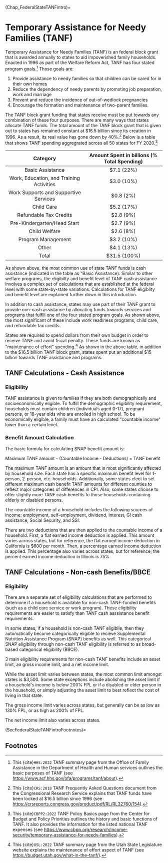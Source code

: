 (Chap_FederalStateTANFintro)=
# Temporary Assistance for Needy Families (TANF)

Temporary Assistance for Needy Families (TANF) is an federal block grant that is awarded annually to states to aid impoverished family households. Enacted in 1996 as part of the Welfare Reform Act, TANF has four stated program goals.[^TANFHHS] Those goals are:

1. Provide assistance to needy families so that children can be cared for in their own homes
2. Reduce the dependency of needy parents by promoting job preparation, work and marriage
3. Prevent and reduce the incidence of out-of-wedlock pregnancies
4. Encourage the formation and maintenance of two-parent families.

The TANF block grant funding that states receive must be put towards any combination of these four purposes. There are many ways that states allocate TANF funds. The total amount of the TANF block grant that is given out to states has remained constant at $16.5 billion since its creation in 1996. As a result, its real value has gone down by 40%.[^TANFFAQ] Below is a table that shows TANF spending aggregrated across all 50 states for FY 2020.[^TANFPrimer]


| Category |  Amount Spent in billions (% Total Spending) |
| :---: | :---: |
| Basic Assistance | $7.1 (22%) |
| Work, Education, and Training Activities | $3.0 (10%) |
| Work Supports and Supportive Services | $0.8 (2%) |
| Child Care | $5.2 (17%) |
| Refundable Tax Credits | $2.8 (9%) |
| Pre-Kindergarten/Head Start | $2.7 (9%) |
| Child Welfare | $2.6 (8%) |
| Program Management | $3.2 (10%) |
| Other | $4.1 (13%) |
| Total | $31.5 (100%) |


As shown above, the most common use of state TANF funds is cash assistance (indicated in the table as "Basic Assistance). Similar to other welfare programs, the eligibilty and benefit level of TANF cash assistance involves a complex set of calculations that are established at the federal level with some state-by-state variations. Calculations for TANF eligiblity and benefit level are explained further down in this introduction.

In addition to cash assistance, states may use part of their TANF grant to provide non-cash assistance by allocating funds towards services and programs that fulfill one of the four stated program goals. As shown above, the most significant of these include work readiness programs, child care, and refundable tax credits. 

States are required to spend dollars from their own budget in order to receive TANF and avoid fiscal penalty. These funds are known as "maintenance of effort" spending.[^UtahTANF] As shown in the above table, in addition to the $16.5 billion TANF block grant, states spent put an additional $15 billion towards TANF assistance and programs. 

## TANF Calculations - Cash Assistance

### Eligibility 

TANF assistance is given to families if they are both demographically and socioeconomically eligible. To fulfill the demographic eligibility requirement, households must contain children (individuals aged 0-17), pregnant persons, or 18-year olds who are enrolled in high school. To be economically eligible, a family must have an calculated "countable income" lower than a certain level. 

### Benefit Amount Calculation

The basic formula for calculating SNAP benefit amount is:

Maximum TANF amount - (Countable Income - Deductions) = TANF benefit

The maximum TANF amount is an amount that is most significantly affected by household size. Each state has a specific maximum benefit level for 1-person, 2-person, etc. households. Additionally, some states elect to set different maximum cash benefit TANF amounts for different counties to reflect major categories of differences in CPI. Also, some states choose to offer slightly more TANF cash benefits to those households containing elderly or disabled persons. 

The countable income of a household includes the following sources of income: employment, self-employment, dividend, interest, GI cash assistance, Social Security, and SSI.

There are two deductions that are then applied to the countable income of a household. First, a flat earned income deduction is applied. This amount varies across states, but for reference, the flat earned income deduction in California is $600 per month. Then, a percentage earned income deduction is applied. This percentage also varies across states, but for reference, the percent earned income deduction in Illinois is 75%.

## TANF Calculations - Non-cash Benefits/BBCE

### Eligibility

There are a separate set of eligibility calculations that are performed to determine if a household is available for non-cash TANF-funded benefits (such as a child care service or work program). These eligibility requirements are easier to satisfy than TANF cash asssistance benefit requirements. 

In some states, if a household is non-cash TANF eligibile, then they automatically become categorically eligible to recieve Supplemental Nutrition Assistance Program (SNAP) benefits as well. This categorical SNAP eligibility through non-cash TANF eligibility is referred to as broad-based categorical eligibility (BBCE).

3 main eligibility requirements for non-cash TANF benefits include an asset limit, an gross income limit, and a net income limit.

While the asset limit varies between states, the most common limit amongst states is $3,500. Some state exceptions include abolishing the asset limit if a household's income is below 200% FPL or if a disabled or elder person in the household, or simply adjusting the asset limit to best reflect the cost of living in that state.

The gross income limit varies across states, but generally can be as low as 130% FPL, or as high as 200% of FPL. 

The net income limit also varies across states.



(SecFederalStateTANFintroFootnotes)=
## Footnotes

[^TANFHHS]: This {cite}`HHS:2022` TANF summary page from the Office of Family Assistance in the Department of Health and Human services outlines the basic purposes of TANF (see https://www.acf.hhs.gov/ofa/programs/tanf/about).

[^TANFFAQ]: This {cite}`CRS:2018` TANF Frequently Asked Questions document from the Congressional Research Service explains that TANF funds have been locked at $16.5 billion since 1996 (see https://crsreports.congress.gov/product/pdf/RL/RL32760/154).

[^TANFPrimer]: This {cite}`CBPP2:2022` TANF Policy Basics page from the Center for Budget and Policy Priorities outlines the history and basic functions of TANF. It also provides the information for the listed national TANF expenses (see https://www.cbpp.org/research/income-security/temporary-assistance-for-needy-families).

[^UtahTANF]: This {cite}`USL:2022` TANF summary page from the Utah State Legislature website explains the maintenance of effort aspect of TANF (see https://budget.utah.gov/what-in-the-tanf/).